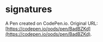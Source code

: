 # signatures

A Pen created on CodePen.io. Original URL: [https://codepen.io/oods/pen/BadBZKd](https://codepen.io/oods/pen/BadBZKd).


